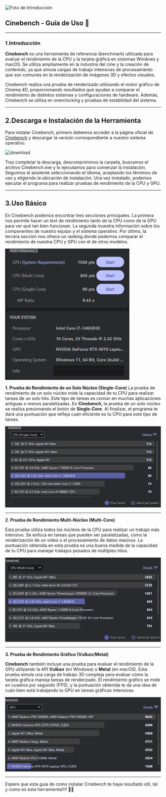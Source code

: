 ![Foto de Introducción](https://maxonassets.imgix.net/images/Cinebench.jpg?fm=webp&auto=format,compress&w=1920&h=1080&ar=16:9&fit=clip&crop=faces&q=80)

## Cinebench - Guía de Uso 🔧

---

### 1.Introducción

**Cinebench** es una herramienta de referencia (benchmark) utilizada para evaluar el rendimiento de la CPU y la tarjeta gráfica en sistemas Windows y macOS. Se utiliza ampliamente en la industria del cine y la creación de contenido, ya que simula cargas de trabajo intensivas de procesamiento que son comunes en la renderización de imágenes 3D y efectos visuales.

Cinebench realiza una prueba de renderizado utilizando el motor gráfico de Cinema 4D, proporcionando resultados que ayudan a comparar el rendimiento de distintos sistemas y configuraciones de hardware. Además, Cinebench se utiliza en overclocking y pruebas de estabilidad del sistema.

---

## 2.Descarga e Instalación de la Herramienta

Para instalar Cinebench, primero debemos acceder a la página oficial de [Cinebench](https://www.maxon.net/en/downloads/cinebench-2024-downloads) y descargar la versión correspondiente a nuestro sistema operativo.

![download](assets/20250403_120347_image.png)

Tras completar la descarga, descomprimimos la carpeta, buscamos el archivo Cinebench.exe y lo ejecutamos para comenzar la instalación. Seguimos el asistente seleccionando el idioma, aceptando los términos de uso y eligiendo la ubicación de instalación. Una vez instalado, podemos ejecutar el programa para realizar pruebas de rendimiento de la CPU y GPU.

---

## 3.Uso Básico
En Cinebench podemos encontrar tres secciones principales. La primera nos permite hacer un test de rendimiento tanto de la CPU como de la GPU para ver qué tan bien funcionan. La segunda muestra información sobre los componentes de nuestro equipo y el sistema operativo. Por último, la tercera sección nos ofrece un ranking donde podemos comparar el rendimiento de nuestra CPU y GPU con el de otros modelos.

![total](image-5.png)

**1. Prueba de Rendimiento de un Solo Núcleo (Single-Core)**
La prueba de rendimiento de un solo núcleo mide la capacidad de tu CPU para realizar tareas de un solo hilo. Este tipo de tareas es común en muchas aplicaciones antiguas o menos paralelizadas. En **Cinebench**, la prueba de un solo núcleo se realiza presionando el botón de **Single-Core**. Al finalizar, el programa te dará una puntuación que refleja cuán eficiente es tu CPU para este tipo de tareas.

![SingleCore](image-8.png)

---

**2. Prueba de Rendimiento Multi-Núcleo (Multi-Core)**

Esta prueba utiliza todos los núcleos de la CPU para realizar un trabajo más intensivo. Se enfoca en tareas que pueden ser paralelizadas, como la renderización de un video o el procesamiento de datos masivos. La puntuación obtenida en esta prueba es una buena medida de la capacidad de tu CPU para manejar trabajos pesados de múltiples hilos.

![Multicore](image-7.png)

---

**3. Prueba de Rendimiento Gráfico (Vulkan/Metal)**

**Cinebench** también incluye una prueba para evaluar el rendimiento de la GPU utilizando la API **Vulkan** (en Windows) o **Metal** (en macOS). Esta prueba simula una carga de trabajo 3D compleja para evaluar cómo la tarjeta gráfica maneja tareas de renderizado. El rendimiento gráfico se mide en cuadros por segundo (FPS), y la puntuación obtenida te da una idea de cuán bien está trabajando tu GPU en tareas gráficas intensivas.

![GPU](image-9.png)

---
Espero que esta guia de como instalar Cinebench te haya resultado útil, tal y como es esta herramienta!!!! 🚀🔧
